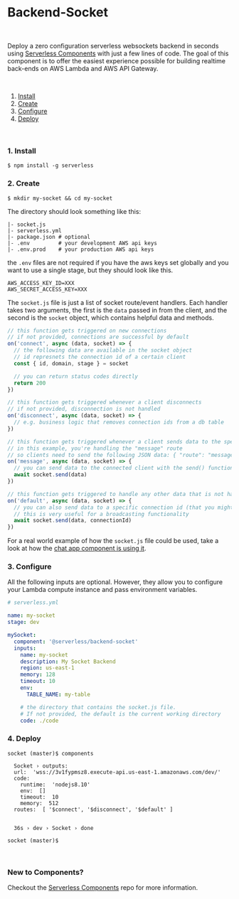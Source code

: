 # Backend-Socket

&nbsp;

Deploy a zero configuration serverless websockets backend in seconds using [Serverless Components](https://github.com/serverless/components) with just a few lines of code. The goal of this component is to offer the easiest experience possible for building realtime back-ends on AWS Lambda and AWS API Gateway.

&nbsp;

1. [Install](#1-install)
2. [Create](#2-create)
3. [Configure](#3-configure)
4. [Deploy](#4-deploy)

&nbsp;

### 1. Install

```console
$ npm install -g serverless
```

### 2. Create

```console
$ mkdir my-socket && cd my-socket
```

The directory should look something like this:

```
|- socket.js
|- serverless.yml
|- package.json # optional
|- .env         # your development AWS api keys
|- .env.prod    # your production AWS api keys
```

the `.env` files are not required if you have the aws keys set globally and you want to use a single stage, but they should look like this.

```
AWS_ACCESS_KEY_ID=XXX
AWS_SECRET_ACCESS_KEY=XXX
```

The `socket.js` file is just a list of socket route/event handlers. Each handler takes two arguments, the first is the `data` passed in from the client, and the second is the `socket` object, which contains helpful data and methods.

```js
// this function gets triggered on new connections
// if not provided, connections are successful by default
on('connect', async (data, socket) => {
  // the following data are available in the socket object
  // id represnets the connection id of a certain client
  const { id, domain, stage } = socket

  // you can return status codes directly
  return 200
})

// this function gets triggered whenever a client disconnects
// if not provided, disconnection is not handled
on('disconnect', async (data, socket) => {
  // e.g. business logic that removes connection ids from a db table
})

// this function gets triggered whenever a client sends data to the specified route
// in this example, you're handling the "message" route
// so clients need to send the following JSON data: { "route": "message", "data": { "foo": "bar" } }
on('message', async (data, socket) => {
  // you can send data to the connected client with the send() function
  await socket.send(data)
})

// this function gets triggered to handle any other data that is not handled above
on('default', async (data, socket) => {
  // you can also send data to a specific connection id (that you might have saved in a table)
  // this is very useful for a broadcasting functionality
  await socket.send(data, connectionId)
})
```

For a real world example of how the `socket.js` file could be used, take a look at how the [chat app component is using it](https://github.com/serverless-components/chat-app/blob/master/backend/socket.js).

### 3. Configure

All the following inputs are optional. However, they allow you to configure your Lambda compute instance and pass environment variables.

```yml
# serverless.yml

name: my-socket
stage: dev

mySocket:
  component: '@serverless/backend-socket'
  inputs:
    name: my-socket
    description: My Socket Backend
    region: us-east-1
    memory: 128
    timeout: 10
    env:
      TABLE_NAME: my-table

    # the directory that contains the socket.js file.
    # If not provided, the default is the current working directory
    code: ./code
```

### 4. Deploy

```console
socket (master)$ components

  Socket › outputs:
  url:  'wss://3v1fypmsz8.execute-api.us-east-1.amazonaws.com/dev/'
  code:
    runtime:  'nodejs8.10'
    env:  []
    timeout:  10
    memory:  512
  routes:  [ '$connect', '$disconnect', '$default' ]


  36s › dev › Socket › done

socket (master)$
```

&nbsp;

### New to Components?

Checkout the [Serverless Components](https://github.com/serverless/components) repo for more information.
